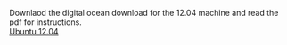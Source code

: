 Downlaod the digital ocean download for the 12.04 machine and read the pdf for instructions. <br>
[Ubuntu 12.04](https://seedsecuritylabs.org/labsetup.html)